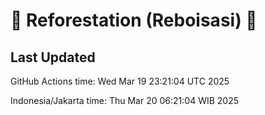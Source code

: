 
# 🌳 Reforestation (Reboisasi) 🌲

## Last Updated

GitHub Actions time: Wed Mar 19 23:21:04 UTC 2025

Indonesia/Jakarta time: Thu Mar 20 06:21:04 WIB 2025
